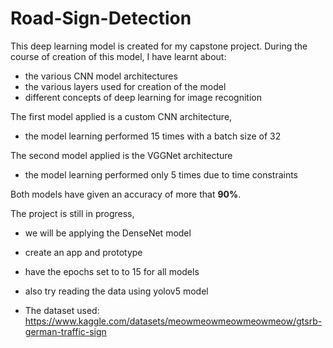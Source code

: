 # Road-Sign-Detection

This deep learning model is created for my capstone project. During the course of creation of this model, I have learnt about:
- the various CNN model architectures
- the various layers used for creation of the model
- different concepts of deep learning for image recognition

The first model applied is a custom CNN architecture,
- the model learning performed 15 times with a batch size of 32

The second model applied is the VGGNet architecture
- the model learning performed only 5 times due to time constraints

Both models have given an accuracy of more that **90%**.

The project is still in progress, 
- we will be applying the DenseNet model
- create an app and prototype 
- have the epochs set to to 15 for all models
- also try reading the data using yolov5 model


- The dataset used: https://www.kaggle.com/datasets/meowmeowmeowmeowmeow/gtsrb-german-traffic-sign 
